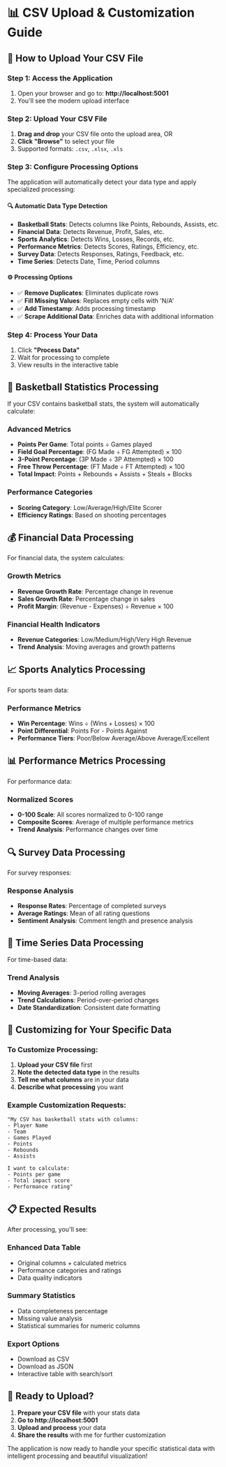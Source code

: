 # 📊 CSV Upload & Customization Guide

## 🎯 How to Upload Your CSV File

### Step 1: Access the Application
1. Open your browser and go to: **http://localhost:5001**
2. You'll see the modern upload interface

### Step 2: Upload Your CSV File
1. **Drag and drop** your CSV file onto the upload area, OR
2. **Click "Browse"** to select your file
3. Supported formats: `.csv`, `.xlsx`, `.xls`

### Step 3: Configure Processing Options
The application will automatically detect your data type and apply specialized processing:

#### 🔍 **Automatic Data Type Detection**
- **Basketball Stats**: Detects columns like Points, Rebounds, Assists, etc.
- **Financial Data**: Detects Revenue, Profit, Sales, etc.
- **Sports Analytics**: Detects Wins, Losses, Records, etc.
- **Performance Metrics**: Detects Scores, Ratings, Efficiency, etc.
- **Survey Data**: Detects Responses, Ratings, Feedback, etc.
- **Time Series**: Detects Date, Time, Period columns

#### ⚙️ **Processing Options**
- ✅ **Remove Duplicates**: Eliminates duplicate rows
- ✅ **Fill Missing Values**: Replaces empty cells with 'N/A'
- ✅ **Add Timestamp**: Adds processing timestamp
- ✅ **Scrape Additional Data**: Enriches data with additional information

### Step 4: Process Your Data
1. Click **"Process Data"**
2. Wait for processing to complete
3. View results in the interactive table

## 🏀 **Basketball Statistics Processing**

If your CSV contains basketball stats, the system will automatically calculate:

### **Advanced Metrics**
- **Points Per Game**: Total points ÷ Games played
- **Field Goal Percentage**: (FG Made ÷ FG Attempted) × 100
- **3-Point Percentage**: (3P Made ÷ 3P Attempted) × 100
- **Free Throw Percentage**: (FT Made ÷ FT Attempted) × 100
- **Total Impact**: Points + Rebounds + Assists + Steals + Blocks

### **Performance Categories**
- **Scoring Category**: Low/Average/High/Elite Scorer
- **Efficiency Ratings**: Based on shooting percentages

## 💰 **Financial Data Processing**

For financial data, the system calculates:

### **Growth Metrics**
- **Revenue Growth Rate**: Percentage change in revenue
- **Sales Growth Rate**: Percentage change in sales
- **Profit Margin**: (Revenue - Expenses) ÷ Revenue × 100

### **Financial Health Indicators**
- **Revenue Categories**: Low/Medium/High/Very High Revenue
- **Trend Analysis**: Moving averages and growth patterns

## 📈 **Sports Analytics Processing**

For sports team data:

### **Performance Metrics**
- **Win Percentage**: Wins ÷ (Wins + Losses) × 100
- **Point Differential**: Points For - Points Against
- **Performance Tiers**: Poor/Below Average/Above Average/Excellent

## 📊 **Performance Metrics Processing**

For performance data:

### **Normalized Scores**
- **0-100 Scale**: All scores normalized to 0-100 range
- **Composite Scores**: Average of multiple performance metrics
- **Trend Analysis**: Performance changes over time

## 🔍 **Survey Data Processing**

For survey responses:

### **Response Analysis**
- **Response Rates**: Percentage of completed surveys
- **Average Ratings**: Mean of all rating questions
- **Sentiment Analysis**: Comment length and presence analysis

## 📅 **Time Series Data Processing**

For time-based data:

### **Trend Analysis**
- **Moving Averages**: 3-period rolling averages
- **Trend Calculations**: Period-over-period changes
- **Date Standardization**: Consistent date formatting

## 🎯 **Customizing for Your Specific Data**

### **To Customize Processing:**

1. **Upload your CSV file** first
2. **Note the detected data type** in the results
3. **Tell me what columns** are in your data
4. **Describe what processing** you want

### **Example Customization Requests:**

```
"My CSV has basketball stats with columns:
- Player Name
- Team
- Games Played
- Points
- Rebounds
- Assists

I want to calculate:
- Points per game
- Total impact score
- Performance rating"
```

## 📋 **Expected Results**

After processing, you'll see:

### **Enhanced Data Table**
- Original columns + calculated metrics
- Performance categories and ratings
- Data quality indicators

### **Summary Statistics**
- Data completeness percentage
- Missing value analysis
- Statistical summaries for numeric columns

### **Export Options**
- Download as CSV
- Download as JSON
- Interactive table with search/sort

## 🚀 **Ready to Upload?**

1. **Prepare your CSV file** with your stats data
2. **Go to http://localhost:5001**
3. **Upload and process** your data
4. **Share the results** with me for further customization

The application is now ready to handle your specific statistical data with intelligent processing and beautiful visualization! 